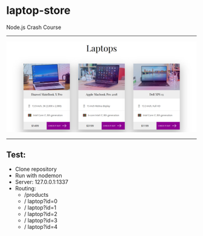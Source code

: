# laptop-store
Node.js Crash Course
                               
---        
              
<img src="https://raw.githubusercontent.com/lucierabahi/laptop-store/master/home.png" width="600">
            
---         
                                             
## Test:
- Clone repository
- Run with nodemon
- Server: 127.0.0.1:1337
- Routing: 
    - /products
    - / laptop?id=0
    - / laptop?id=1
    - / laptop?id=2
    - / laptop?id=3
    - / laptop?id=4
